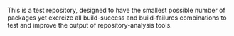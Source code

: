 This is a test repository, designed to have the smallest possible
number of packages yet exercize all build-success and build-failures
combinations to test and improve the output of repository-analysis
tools.